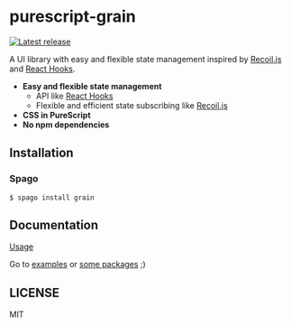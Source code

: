 # purescript-grain

[![Latest release](http://img.shields.io/github/release/purescript-grain/purescript-grain.svg)](https://github.com/purescript-grain/purescript-grain/releases)

A UI library with easy and flexible state management inspired by [Recoil.js](https://recoiljs.org/) and [React Hooks](https://reactjs.org/docs/hooks-intro.html).

- **Easy and flexible state management**
  - API like [React Hooks](https://reactjs.org/docs/hooks-intro.html)
  - Flexible and efficient state subscribing like [Recoil.js](https://recoiljs.org/)
- **CSS in PureScript**
- **No npm dependencies**

## Installation

### Spago

```
$ spago install grain
```

## Documentation

[Usage](https://github.com/purescript-grain/purescript-grain/tree/master/Usage.md)

Go to [examples](https://github.com/purescript-grain/purescript-grain/tree/master/examples) or [some packages](https://github.com/purescript-grain) ;)

## LICENSE

MIT
